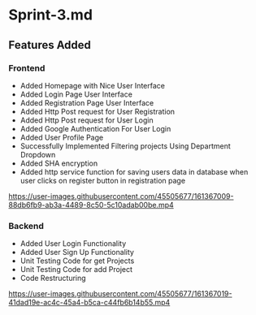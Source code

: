 # Sprint-3.md
## Features Added

### Frontend
- Added Homepage with Nice User Interface
- Added Login Page User Interface
- Added Registration Page User Interface
- Added Http Post request for User Registration
- Added Http Post request for User Login
- Added Google Authentication For User Login
- Added User Profile Page
- Successfully Implemented Filtering projects Using Department Dropdown
- Added SHA encryption
- Added http service function for saving users data in database when user clicks on register button in registration page



https://user-images.githubusercontent.com/45505677/161367009-88db6fb9-ab3a-4489-8c50-5c10adab00be.mp4



### Backend
- Added User Login Functionality
- Added User Sign Up Functionality
- Unit Testing Code for get Projects
- Unit Testing Code for add Project
- Code Restructuring



https://user-images.githubusercontent.com/45505677/161367019-41dad19e-ac4c-45a4-b5ca-c44fb6b14b55.mp4


